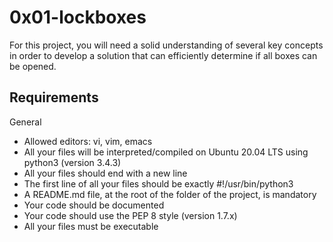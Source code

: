 # 0x01-lockboxes

For this project, you will need a solid understanding of several key concepts in order to develop a solution that can efficiently determine if all boxes can be opened.

## Requirements

General

 - Allowed editors: vi, vim, emacs
 - All your files will be interpreted/compiled on Ubuntu 20.04 LTS using python3 (version 3.4.3)
 - All your files should end with a new line
 - The first line of all your files should be exactly #!/usr/bin/python3
 - A README.md file, at the root of the folder of the project, is mandatory
 - Your code should be documented
 - Your code should use the PEP 8 style (version 1.7.x)
 - All your files must be executable
